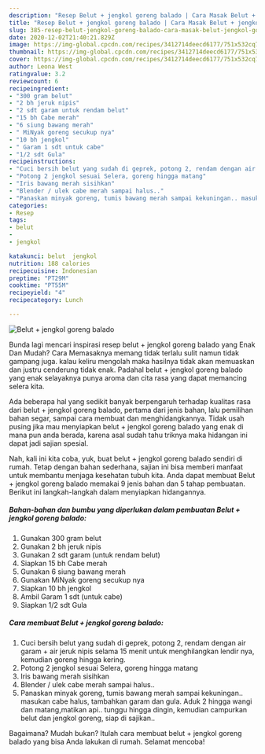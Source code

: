 ```yaml
---
description: "Resep Belut + jengkol goreng balado | Cara Masak Belut + jengkol goreng balado Yang Bisa Manjain Lidah"
title: "Resep Belut + jengkol goreng balado | Cara Masak Belut + jengkol goreng balado Yang Bisa Manjain Lidah"
slug: 385-resep-belut-jengkol-goreng-balado-cara-masak-belut-jengkol-goreng-balado-yang-bisa-manjain-lidah
date: 2020-12-02T21:40:21.829Z
image: https://img-global.cpcdn.com/recipes/3412714deecd6177/751x532cq70/belut-jengkol-goreng-balado-foto-resep-utama.jpg
thumbnail: https://img-global.cpcdn.com/recipes/3412714deecd6177/751x532cq70/belut-jengkol-goreng-balado-foto-resep-utama.jpg
cover: https://img-global.cpcdn.com/recipes/3412714deecd6177/751x532cq70/belut-jengkol-goreng-balado-foto-resep-utama.jpg
author: Leona West
ratingvalue: 3.2
reviewcount: 6
recipeingredient:
- "300 gram belut"
- "2 bh jeruk nipis"
- "2 sdt garam untuk rendam belut"
- "15 bh Cabe merah"
- "6 siung bawang merah"
- " MiNyak goreng secukup nya"
- "10 bh jengkol"
- " Garam 1 sdt untuk cabe"
- "1/2 sdt Gula"
recipeinstructions:
- "Cuci bersih belut yang sudah di geprek, potong 2, rendam dengan air garam + air jeruk nipis selama 15 menit untuk menghilangkan lendir nya, kemudian goreng hingga kering."
- "Potong 2 jengkol sesuai Selera, goreng hingga matang"
- "Iris bawang merah sisihkan"
- "Blender / ulek cabe merah sampai halus.."
- "Panaskan minyak goreng, tumis bawang merah sampai kekuningan.. masukan cabe halus, tambahkan garam dan gula. Aduk 2 hingga wangi dan matang,matikan api.. tunggu hingga dingin, kemudian campurkan belut dan jengkol goreng, siap di sajikan.."
categories:
- Resep
tags:
- belut
- 
- jengkol

katakunci: belut  jengkol 
nutrition: 188 calories
recipecuisine: Indonesian
preptime: "PT29M"
cooktime: "PT55M"
recipeyield: "4"
recipecategory: Lunch

---
```



![Belut + jengkol goreng balado](https://img-global.cpcdn.com/recipes/3412714deecd6177/751x532cq70/belut-jengkol-goreng-balado-foto-resep-utama.jpg)

Bunda lagi mencari inspirasi resep belut + jengkol goreng balado yang Enak Dan Mudah? Cara Memasaknya memang tidak terlalu sulit namun tidak gampang juga. kalau keliru mengolah maka hasilnya tidak akan memuaskan dan justru cenderung tidak enak. Padahal belut + jengkol goreng balado yang enak selayaknya punya aroma dan cita rasa yang dapat memancing selera kita.

Ada beberapa hal yang sedikit banyak berpengaruh terhadap kualitas rasa dari belut + jengkol goreng balado, pertama dari jenis bahan, lalu pemilihan bahan segar, sampai cara membuat dan menghidangkannya. Tidak usah pusing jika mau menyiapkan belut + jengkol goreng balado yang enak di mana pun anda berada, karena asal sudah tahu triknya maka hidangan ini dapat jadi sajian spesial.




Nah, kali ini kita coba, yuk, buat belut + jengkol goreng balado sendiri di rumah. Tetap dengan bahan sederhana, sajian ini bisa memberi manfaat untuk membantu menjaga kesehatan tubuh kita. Anda dapat membuat Belut + jengkol goreng balado memakai 9 jenis bahan dan 5 tahap pembuatan. Berikut ini langkah-langkah dalam menyiapkan hidangannya.

<!--inarticleads1-->

##### Bahan-bahan dan bumbu yang diperlukan dalam pembuatan Belut + jengkol goreng balado:

1. Gunakan 300 gram belut
1. Gunakan 2 bh jeruk nipis
1. Gunakan 2 sdt garam (untuk rendam belut)
1. Siapkan 15 bh Cabe merah
1. Gunakan 6 siung bawang merah
1. Gunakan  MiNyak goreng secukup nya
1. Siapkan 10 bh jengkol
1. Ambil  Garam 1 sdt (untuk cabe)
1. Siapkan 1/2 sdt Gula




<!--inarticleads2-->

##### Cara membuat Belut + jengkol goreng balado:

1. Cuci bersih belut yang sudah di geprek, potong 2, rendam dengan air garam + air jeruk nipis selama 15 menit untuk menghilangkan lendir nya, kemudian goreng hingga kering.
1. Potong 2 jengkol sesuai Selera, goreng hingga matang
1. Iris bawang merah sisihkan
1. Blender / ulek cabe merah sampai halus..
1. Panaskan minyak goreng, tumis bawang merah sampai kekuningan.. masukan cabe halus, tambahkan garam dan gula. Aduk 2 hingga wangi dan matang,matikan api.. tunggu hingga dingin, kemudian campurkan belut dan jengkol goreng, siap di sajikan..




Bagaimana? Mudah bukan? Itulah cara membuat belut + jengkol goreng balado yang bisa Anda lakukan di rumah. Selamat mencoba!
